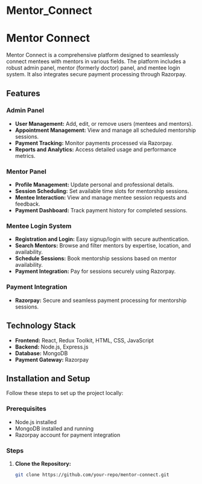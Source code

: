 # Mentor_Connect
# Mentor Connect

Mentor Connect is a comprehensive platform designed to seamlessly connect mentees with mentors in various fields. The platform includes a robust admin panel, mentor (formerly doctor) panel, and mentee login system. It also integrates secure payment processing through Razorpay.

## Features

### Admin Panel
- **User Management:** Add, edit, or remove users (mentees and mentors).
- **Appointment Management:** View and manage all scheduled mentorship sessions.
- **Payment Tracking:** Monitor payments processed via Razorpay.
- **Reports and Analytics:** Access detailed usage and performance metrics.

### Mentor Panel
- **Profile Management:** Update personal and professional details.
- **Session Scheduling:** Set available time slots for mentorship sessions.
- **Mentee Interaction:** View and manage mentee session requests and feedback.
- **Payment Dashboard:** Track payment history for completed sessions.

### Mentee Login System
- **Registration and Login:** Easy signup/login with secure authentication.
- **Search Mentors:** Browse and filter mentors by expertise, location, and availability.
- **Schedule Sessions:** Book mentorship sessions based on mentor availability.
- **Payment Integration:** Pay for sessions securely using Razorpay.

### Payment Integration
- **Razorpay:** Secure and seamless payment processing for mentorship sessions.

## Technology Stack
- **Frontend:** React, Redux Toolkit, HTML, CSS, JavaScript
- **Backend:** Node.js, Express.js
- **Database:** MongoDB
- **Payment Gateway:** Razorpay

## Installation and Setup
Follow these steps to set up the project locally:

### Prerequisites
- Node.js installed
- MongoDB installed and running
- Razorpay account for payment integration

### Steps
1. **Clone the Repository:**
   ```bash
   git clone https://github.com/your-repo/mentor-connect.git
